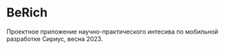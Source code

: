 # BeRich
Проектное приложение научно-практического интесива по мобильной разработке Сириус, весна 2023.

